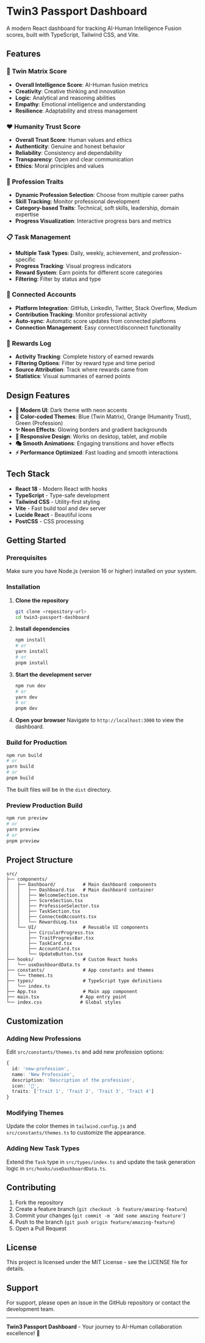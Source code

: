# Twin3 Passport Dashboard

A modern React dashboard for tracking AI-Human Intelligence Fusion scores, built with TypeScript, Tailwind CSS, and Vite.

## Features

### 🧠 Twin Matrix Score
- **Overall Intelligence Score**: AI-Human fusion metrics
- **Creativity**: Creative thinking and innovation
- **Logic**: Analytical and reasoning abilities  
- **Empathy**: Emotional intelligence and understanding
- **Resilience**: Adaptability and stress management

### ❤️ Humanity Trust Score
- **Overall Trust Score**: Human values and ethics
- **Authenticity**: Genuine and honest behavior
- **Reliability**: Consistency and dependability
- **Transparency**: Open and clear communication
- **Ethics**: Moral principles and values

### 💼 Profession Traits
- **Dynamic Profession Selection**: Choose from multiple career paths
- **Skill Tracking**: Monitor professional development
- **Category-based Traits**: Technical, soft skills, leadership, domain expertise
- **Progress Visualization**: Interactive progress bars and metrics

### 📋 Task Management
- **Multiple Task Types**: Daily, weekly, achievement, and profession-specific
- **Progress Tracking**: Visual progress indicators
- **Reward System**: Earn points for different score categories
- **Filtering**: Filter by status and type

### 🔗 Connected Accounts
- **Platform Integration**: GitHub, LinkedIn, Twitter, Stack Overflow, Medium
- **Contribution Tracking**: Monitor professional activity
- **Auto-sync**: Automatic score updates from connected platforms
- **Connection Management**: Easy connect/disconnect functionality

### 🎁 Rewards Log
- **Activity Tracking**: Complete history of earned rewards
- **Filtering Options**: Filter by reward type and time period
- **Source Attribution**: Track where rewards came from
- **Statistics**: Visual summaries of earned points

## Design Features

- **🎨 Modern UI**: Dark theme with neon accents
- **🌈 Color-coded Themes**: Blue (Twin Matrix), Orange (Humanity Trust), Green (Profession)
- **✨ Neon Effects**: Glowing borders and gradient backgrounds
- **📱 Responsive Design**: Works on desktop, tablet, and mobile
- **🎭 Smooth Animations**: Engaging transitions and hover effects
- **⚡ Performance Optimized**: Fast loading and smooth interactions

## Tech Stack

- **React 18** - Modern React with hooks
- **TypeScript** - Type-safe development
- **Tailwind CSS** - Utility-first styling
- **Vite** - Fast build tool and dev server
- **Lucide React** - Beautiful icons
- **PostCSS** - CSS processing

## Getting Started

### Prerequisites

Make sure you have Node.js (version 16 or higher) installed on your system.

### Installation

1. **Clone the repository**
   ```bash
   git clone <repository-url>
   cd twin3-passport-dashboard
   ```

2. **Install dependencies**
   ```bash
   npm install
   # or
   yarn install
   # or
   pnpm install
   ```

3. **Start the development server**
   ```bash
   npm run dev
   # or
   yarn dev
   # or
   pnpm dev
   ```

4. **Open your browser**
   Navigate to `http://localhost:3000` to view the dashboard.

### Build for Production

```bash
npm run build
# or
yarn build
# or
pnpm build
```

The built files will be in the `dist` directory.

### Preview Production Build

```bash
npm run preview
# or
yarn preview
# or
pnpm preview
```

## Project Structure

```
src/
├── components/
│   ├── Dashboard/          # Main dashboard components
│   │   ├── Dashboard.tsx   # Main dashboard container
│   │   ├── WelcomeSection.tsx
│   │   ├── ScoreSection.tsx
│   │   ├── ProfessionSelector.tsx
│   │   ├── TaskSection.tsx
│   │   ├── ConnectedAccounts.tsx
│   │   └── RewardsLog.tsx
│   └── UI/                 # Reusable UI components
│       ├── CircularProgress.tsx
│       ├── TraitProgressBar.tsx
│       ├── TaskCard.tsx
│       ├── AccountCard.tsx
│       └── UpdateButton.tsx
├── hooks/                  # Custom React hooks
│   └── useDashboardData.ts
├── constants/              # App constants and themes
│   └── themes.ts
├── types/                  # TypeScript type definitions
│   └── index.ts
├── App.tsx                 # Main app component
├── main.tsx               # App entry point
└── index.css              # Global styles
```

## Customization

### Adding New Professions

Edit `src/constants/themes.ts` and add new profession options:

```typescript
{
  id: 'new-profession',
  name: 'New Profession',
  description: 'Description of the profession',
  icon: '🎯',
  traits: ['Trait 1', 'Trait 2', 'Trait 3', 'Trait 4']
}
```

### Modifying Themes

Update the color themes in `tailwind.config.js` and `src/constants/themes.ts` to customize the appearance.

### Adding New Task Types

Extend the `Task` type in `src/types/index.ts` and update the task generation logic in `src/hooks/useDashboardData.ts`.

## Contributing

1. Fork the repository
2. Create a feature branch (`git checkout -b feature/amazing-feature`)
3. Commit your changes (`git commit -m 'Add some amazing feature'`)
4. Push to the branch (`git push origin feature/amazing-feature`)
5. Open a Pull Request

## License

This project is licensed under the MIT License - see the LICENSE file for details.

## Support

For support, please open an issue in the GitHub repository or contact the development team.

---

**Twin3 Passport Dashboard** - Your journey to AI-Human collaboration excellence! 🚀
